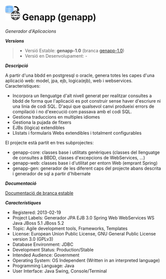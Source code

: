 # ![Logo](https://github.com/GovernIB/maven/blob/binaris/genapp/projectinfo_Attachments/icon.jpg) Genapp (genapp)  
*Generador d'Aplicacions*

***Versions***

> - Versió Estable: __genapp-1.0__ (branca [genapp-1.0](../../tree/genapp-1.0))
> - Versió en Desenvolupament: -


***Descripció***

A partir d'una bbdd en postgresql o oracle, genera totes les capes d'una aplicació web: model, jpa, ejb, logica(ejb), web i webservices. Caracteristiques:
* Incorpora un llenguatge d'alt nivell generat per realitzar consultes a bbdd de forma que l'aplicació es pot construir sense haver d'escriure ni una linia de codi SQL. D'aqui que qualsevol canvi produeixi errors de compilació i no d'execució com passava amb el codi SQL.
* Gestiona traduccions en multiples idiomes
* Gestiona la pujada de fitxers
* EJBs (lògica) extendibles
* Llistats i formularis Webs extendibles i totalment configurables

El projecte està partit en tres subprojectes:
* genapp-core: classes base i utilitats genèriques (classes del llenguatge de consultes a BBDD, classes d'excepcions de WebServices, ...)
* genapp-web: classes base i d'utilitat per entorn Web (emprant Spring)
* genapp-gen: generador de les diferent caps del projecte abans descrita i generador de sql a partir d'hibernate

***Documentació***

[Documentació de branca estable](../../tree/genapp-1.0/README.md#documentaci%C3%B3)



***Característiques***

* Registered: 2013-02-19
* Project Labels: Generador  JPA  EJB 3.0  Spring  Web  WebServices  WS  Java  JBoss 5.1  JBoss 5.2  
* Topic: Agile development tools,  Frameworks,  Templates
* License:  European Union Public License, GNU General Public License version 3.0 (GPLv3)
* Database Environment: JDBC
* Development Status: Production/Stable
* Intended Audience:  Government
* Operating System:  OS Independent (Written in an interpreted language)
* Programming Language: Java
* User Interface: Java Swing, Console/Terminal





